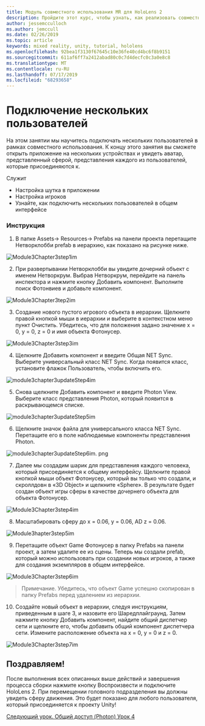 ```yaml
---
title: Модуль совместного использования MR для HoloLens 2
description: Пройдите этот курс, чтобы узнать, как реализовать совместное использование нескольких пользователей в приложении HoloLens 2.
author: jessemcculloch
ms.author: jemccull
ms.date: 02/26/2019
ms.topic: article
keywords: mixed reality, unity, tutorial, hololens
ms.openlocfilehash: 92bea1f3130f67645c10e36fe40cd4bc6f8b9151
ms.sourcegitcommit: 611af6ff7a2412abad80c0c7d4decfc0c3a0e8c8
ms.translationtype: MT
ms.contentlocale: ru-RU
ms.lasthandoff: 07/17/2019
ms.locfileid: "68293658"
---
```

# <a name="connecting-multiple-users"></a>Подключение нескольких пользователей

На этом занятии мы научитесь подключать нескольких пользователей в рамках совместного использования. К концу этого занятия вы сможете открыть приложение на нескольких устройствах и увидеть аватар, представленный сферой, представления каждого из пользователей, которые присоединяются к. 

Служит

- Настройка шутка в приложении
- Настройка игроков
- Узнайте, как подключить нескольких пользователей в общем интерфейсе

### <a name="instructions"></a>Инструкция

1. В папке Assets-> Resources-> Prefabs на панели проекта перетащите Нетворклобби prefab в иерархию, как показано на рисунке ниже.

![Module3Chapter3step1im](images/module3chapter3step1im.PNG)

2. При развертывании Нетворклобби вы увидите дочерний объект с именем Нетворкрум. Выбрав Нетворкрум, перейдите на панель инспектора и нажмите кнопку Добавить компонент. Выполните поиск Фотонвиев и добавьте компонент.

![Module3Chapter3tep2im](images/module3chapter3step2im.PNG)

3. Создание нового пустого игрового объекта в иерархии. Щелкните правой кнопкой мыши в иерархии и выберите в контекстном меню пункт Очистить. Убедитесь, что для положения задано значение x = 0, y = 0, z = 0 и имя объекта Фотонусер.

![Module3Chapter3step3im](images/module3chapter3step3im.PNG)

4. Щелкните Добавить компонент и введите Общая NET Sync. Выберите универсальный класс NET Sync. Когда появится класс, установите флажок Пользователь, чтобы включить его. 

![module3chapter3updateStep4im](images/module3chapter3updateStep4im.png)

5. Снова щелкните Добавить компонент и введите Photon View. Выберите класс представления Photon, который появится в раскрывающемся списке.

![module3chapter3updateStep5im](images/module3chapter3updateStep5im.png)

6. Щелкните значок файла для универсального класса NET Sync. Перетащите его в поле наблюдаемые компоненты представления Photon. 

![module3chapter3updateStep6im. png](images/module3chapter3updateStep6im.png) 

7. Далее мы создадим шарик для представления каждого человека, который присоединяется к общему интерфейсу. Щелкните правой кнопкой мыши объект Фотонусер, который вы только что создали, и скроллдовн в «3D Object» и щелкните «Sphere». В результате будет создан объект игры сферы в качестве дочернего объекта для объекта Фотонусер.

![Module3Chapter3step4im](images/module3chapter3step4im.PNG)

8. Масштабировать сферу до x = 0.06, y = 0.06, AD z = 0.06.

![Module3hapter3step5im](images/module3chapter3step5im.PNG)

9. Перетащите объект Game Фотонусер в папку Prefabs на панели проект, а затем удалите ее из сцены. Теперь мы создали prefab, который можно использовать при создании новых игроков, а также для создания экземпляров в общем интерфейсе.

![Module3Chapter3step6im](images/module3chapter3step6im.PNG)

> Примечание. Убедитесь, что объект Game успешно скопирован в папку Prefabs перед удалением из иерархии.

10. Создайте новый объект в иерархии, следуя инструкциям, приведенным в шаге 3, и назовите его Шаредплайграунд. Затем нажмите кнопку Добавить компонент, найдите общий диспетчер сети и щелкните его, чтобы добавить общий компонент диспетчера сети. Измените расположение объекта на x = 0, y = 0 и z = 0.

![Module3Chapter3step7im](images/module3chapter3step7im.PNG)


## <a name="congratulations"></a>Поздравляем!

После выполнения всех описанных выше действий и завершения процесса сборки нажмите кнопку Воспроизвести и подключите HoloLens 2. При перемещении головного подразделения вы должны увидеть сферу движения. Это будет показано для любого пользователя, который присоединяется к проекту Unity!

[Следующий урок. Общий доступ (Photon) Урок 4](mrlearning-sharing(photon)-ch4.md)

